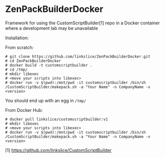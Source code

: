 # ZenPackBuilderDocker
Framework for using the CustomScriptBuilder[1] repo in a Docker container where a development lab may be unavailable

Installation:

From scratch:
```
# git clone https://github.com/linkslice/ZenPackBuilderDocker.git
# cd ZenPackBuilderDocker
# docker build -t customscriptbuilder .
# cd /tmp/
# mkdir libexec
# <move your scripts into libexec>
# docker run -v $(pwd):/mnt/pwd -it customscriptbuilder /bin/sh /CustomScriptBuilder/makepack.sh -a "Your Name" -n CompanyName -v <version>
```
You should end up with an egg in `/tmp/`

From Docker Hub:
```
# docker pull linkslice/customscriptbuilder:v1
# mkdir libexec
# <move your scripts into libexec>
# docker run -v $(pwd):/mnt/pwd -it customscriptbuilder /bin/sh /CustomScriptBuilder/makepack.sh -a "Your Name" -n CompanyName -v <version>
```


[1] https://github.com/linkslice/CustomScriptBuilder
